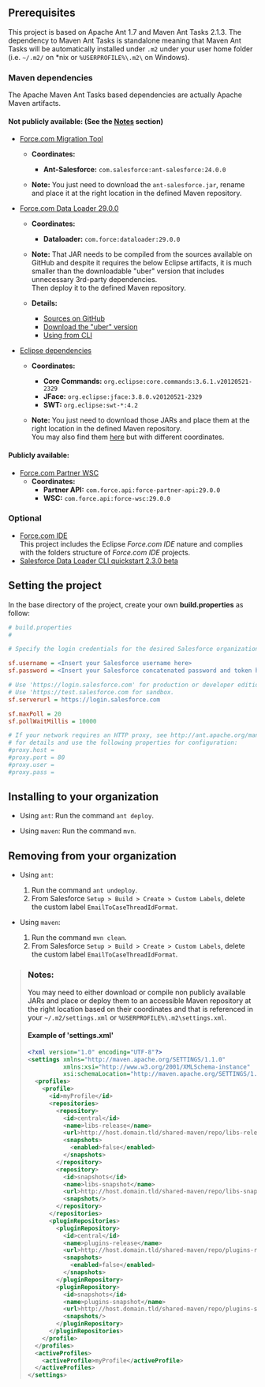 ## Prerequisites

This project is based on Apache Ant 1.7 and Maven Ant Tasks 2.1.3.
The dependency to Maven Ant Tasks is standalone meaning that Maven Ant Tasks will be
automatically installed under `.m2` under your user home folder
(i.e. `~/.m2/` on *nix or `%USERPROFILE%\.m2\` on Windows).

### Maven dependencies

The Apache Maven Ant Tasks based dependencies are actually Apache Maven artifacts.

#### Not publicly available: (See the [Notes](#notes) section)

* [Force.com Migration Tool](http://www.salesforce.com/us/developer/docs/daas/Content/forcemigrationtool_install.htm)
  * **Coordinates:**
    - **Ant-Salesforce:** `com.salesforce:ant-salesforce:24.0.0`

  * **Note:** You just need to download the `ant-salesforce.jar`, rename and
    place it at the right location in the defined Maven repository.

* [Force.com Data Loader 29.0.0](http://wiki.developerforce.com/page/Data_Loader)
  * **Coordinates:**
    - **Dataloader:** `com.force:dataloader:29.0.0`

  * **Note:** That JAR needs to be compiled from the sources available on
    GitHub and despite it requires the below Eclipse artifacts, it is much 
    smaller than the downloadable "uber" version that includes unnecessary
    3rd-party dependencies.  
    Then deploy it to the defined Maven repository.

  * **Details:**
    - [Sources on GitHub](https://github.com/forcedotcom/dataloader)
    - [Download the "uber" version](https://na1.salesforce.com/dwnld/DataLoader/ApexDataLoader.exe)
    - [Using from CLI](http://wiki.apexdevnet.com/page/Using_Data_Loader_from_the_command_line)

* [Eclipse dependencies](https://github.com/forcedotcom/dataloader/tree/29.0.0/local-proj-repo/org/eclipse)
  * **Coordinates:**
    - **Core Commands:** `org.eclipse:core.commands:3.6.1.v20120521-2329`
    - **JFace:** `org.eclipse:jface:3.8.0.v20120521-2329`
    - **SWT:** `org.eclipse:swt-*:4.2`

  * **Note:** You just need to download those JARs and place them at the right
    location in the defined Maven repository.  
    You may also find them [here](https://swt-repo.googlecode.com/svn/repo/)
    but with different coordinates.

#### Publicly available:

* [Force.com Partner WSC](https://github.com/forcedotcom/wsc)
  * **Coordinates:**
    - **Partner API:** `com.force.api:force-partner-api:29.0.0`
    - **WSC:** `com.force.api:force-wsc:29.0.0`

### Optional

* [Force.com IDE](http://wiki.developerforce.com/page/Force.com_IDE_Installation)  
  This project includes the Eclipse *Force.com IDE* nature and complies with the folders structure of
  *Force.com IDE* projects.
* [Salesforce Data Loader CLI quickstart 2.3.0 beta](http://code.google.com/p/dataloadercliq/)

## Setting the project

In the base directory of the project, create your own **build.properties** as
follow:

```INI
# build.properties
#

# Specify the login credentials for the desired Salesforce organization

sf.username = <Insert your Salesforce username here>
sf.password = <Insert your Salesforce concatenated password and token here>

# Use 'https://login.salesforce.com' for production or developer edition (the default if not specified).
# Use 'https://test.salesforce.com for sandbox.
sf.serverurl = https://login.salesforce.com

sf.maxPoll = 20
sf.pollWaitMillis = 10000

# If your network requires an HTTP proxy, see http://ant.apache.org/manual/proxy.html
# for details and use the following properties for configuration:
#proxy.host =
#proxy.port = 80
#proxy.user =
#proxy.pass =
```

## Installing to your organization
* Using `ant`:
  Run the command `ant deploy`.

* Using `maven`:
  Run the command `mvn`.

## Removing from your organization
* Using `ant`:
  1. Run the command `ant undeploy`.
  2. From Salesforce `Setup > Build > Create > Custom Labels`, delete the custom
     label `EmailToCaseThreadIdFormat`.

* Using `maven`:
  1. Run the command `mvn clean`.
  2. From Salesforce `Setup > Build > Create > Custom Labels`, delete the custom
     label `EmailToCaseThreadIdFormat`.

> ### <a name="notes"/>Notes:
> You may need to either download or compile non publicly available JARs
> and place or deploy them to an accessible Maven repository at the right
> location based on their coordinates and that is referenced in your
> `~/.m2/settings.xml` or `%USERPROFILE%\.m2\settings.xml`.
> 
> #### Example of 'settings.xml'
>
> ```XML
> <?xml version="1.0" encoding="UTF-8"?>
> <settings xmlns="http://maven.apache.org/SETTINGS/1.1.0"
>           xmlns:xsi="http://www.w3.org/2001/XMLSchema-instance"
>           xsi:schemaLocation="http://maven.apache.org/SETTINGS/1.1.0 http://maven.apache.org/xsd/settings-1.1.0.xsd">
>   <profiles>
>     <profile>
>       <id>myProfile</id>
>       <repositories>
>         <repository>
>           <id>central</id>
>           <name>libs-release</name>
>           <url>http://host.domain.tld/shared-maven/repo/libs-release</url>
>           <snapshots>
>             <enabled>false</enabled>
>           </snapshots>
>         </repository>
>         <repository>
>           <id>snapshots</id>
>           <name>libs-snapshot</name>
>           <url>http://host.domain.tld/shared-maven/repo/libs-snapshot</url>
>           <snapshots/>
>         </repository>
>       </repositories>
>       <pluginRepositories>
>         <pluginRepository>
>           <id>central</id>
>           <name>plugins-release</name>
>           <url>http://host.domain.tld/shared-maven/repo/plugins-release</url>
>           <snapshots>
>             <enabled>false</enabled>
>           </snapshots>
>         </pluginRepository>
>         <pluginRepository>
>           <id>snapshots</id>
>           <name>plugins-snapshot</name>
>           <url>http://host.domain.tld/shared-maven/repo/plugins-snapshot</url>
>           <snapshots/>
>         </pluginRepository>
>       </pluginRepositories>
>     </profile>
>   </profiles>
>   <activeProfiles>
>     <activeProfile>myProfile</activeProfile>
>   </activeProfiles>
> </settings>
> ```
